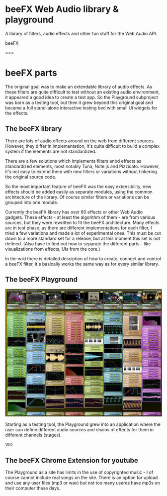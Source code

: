 # beeFX Web Audio library & playground

A library of filters, audio effects and other fun stuff for the Web Audio API.

 beeFX
 
===
# beeFX parts

The original goal was to make an extendable library of audio effects. As these filters are quite difficult to test without an existing audio environment, it appeared a good idea to create a test app. So the Playground subproject was born as a testing tool, but then it grew beyond this original goal and became a full stand-alone interactive testing bed with small Ui widgets for the effects.

## The beeFX library

There are lots of audio effects around on the web from different sources. However, they differ in implementation, it's quite difficult to build a complex system if the elements are not standardized.

There are a few solutions which implements filters anbd effects as standardized elements, most notably Tuna, Note.js and Pizzicato. However, it's not easy to extend them with new filters or variations without tinkering the original source code.

So the most important feature of beeFX was the easy extensibility, new effects should be added easily as separate modules, using the common architecture of the library. Of course similar filters or variations can be grouped into one module.

Currently the beeFX library has over 60 effects or other Web Audio gadgets. These effects - at least the algorithm of them - are from various sources, but they were rewritten to fit the beeFX architecture. Many effects are in test phase, as there are different implementations for each filter, I tried a few variations and made a lot of experimental ones. This must be cut down to a more standard set for a release, but at this moment this set is not defined. (Also have to find out how to separate the different parts - like visualizations from effects, UIs from the core.)

In the wiki there is detailed desciption of how to create, connect and control a beeFX filter, it's basically works the same way as for every similar library.

## The beeFX Playground

![image](https://github.com/setalosas/beefx/blob/main/readme/dem8.jpg)

Starting as a testing tool, the Playground grew into an application where the user can define different audio sources and chains of effects for them in different channels (stages).

VID

## The beeFX Chrome Extension for youtube

The Playground as a site has limits in the use of copyrighted music - I of course cannot include real songs on the site. There is an option for upload and use any user files (mp3 or wav) but not too many useres have mp3s on their computer these days. 
